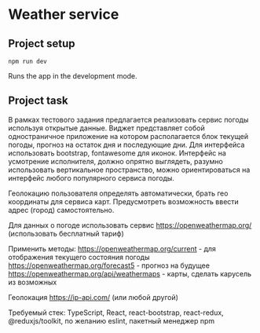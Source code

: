 # Weather service

## Project setup
```
npm run dev
```
Runs the app in the development mode.
## Project task

В рамках тестового задания предлагается реализовать сервис погоды используя открытые данные.
Виджет представляет собой одностраничное приложение на котором располагается блок текущей погоды, прогноз на остаток дня и последующие дни.
Для интерфейса использовать bootstrap, fontawesome для иконок. Интерфейс на усмотрение исполнителя, должно опрятно выглядеть, разумно использовать вертикальное пространство, можно ориентироваться на интерфейс любого популярного сервиса погоды.

Геолокацию пользователя определять автоматически, брать гео координаты для сервиса карт.
Предусмотреть возможность ввести адрес (город) самостоятельно.

Для данных о погоде использовать сервис https://openweathermap.org/ (использовать бесплатный тариф)

Применить методы:
https://openweathermap.org/current - для отображения текущего состояния погоды
https://openweathermap.org/forecast5 - прогноз на будущее
https://openweathermap.org/api/weathermaps - карты, сделать карусель из возможных

Геолокация https://ip-api.com/ (или любой другой)

Требуемый стек: TypeScript, React, react-bootstrap, react-redux, @reduxjs/toolkit, по желанию eslint, пакетный менеджер npm


